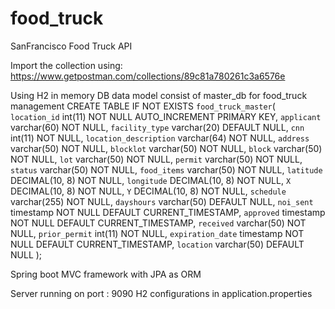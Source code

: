 # food_truck
SanFrancisco Food Truck API

Import the collection using: https://www.getpostman.com/collections/89c81a780261c3a6576e


Using H2 in memory DB
data model consist of master_db for food_truck management
CREATE TABLE IF NOT EXISTS `food_truck_master`(
`location_id` int(11) NOT NULL AUTO_INCREMENT PRIMARY KEY,
`applicant` varchar(60) NOT NULL,
`facility_type` varchar(20) DEFAULT NULL,
`cnn` int(11) NOT NULL,
`location_description` varchar(64) NOT NULL,
`address` varchar(50) NOT NULL,
`blocklot` varchar(50) NOT NULL,
`block` varchar(50) NOT NULL,
`lot` varchar(50) NOT NULL,
`permit` varchar(50) NOT NULL,
`status` varchar(50) NOT NULL,
`food_items` varchar(50) NOT NULL,
`latitude` DECIMAL(10, 8) NOT NULL,
`longitude` DECIMAL(10, 8) NOT NULL,
`X` DECIMAL(10, 8) NOT NULL,
`Y` DECIMAL(10, 8) NOT NULL,
`schedule` varchar(255) NOT NULL,
`dayshours` varchar(50) DEFAULT NULL,
`noi_sent` timestamp NOT NULL DEFAULT CURRENT_TIMESTAMP,
`approved` timestamp NOT NULL DEFAULT CURRENT_TIMESTAMP,
`received` varchar(50) NOT NULL,
`prior_permit` int(11) NOT NULL,
`expiration_date` timestamp NOT NULL DEFAULT CURRENT_TIMESTAMP,
`location` varchar(50) DEFAULT NULL
);


Spring boot MVC framework with JPA as ORM

Server running on port : 9090
H2 configurations in application.properties
